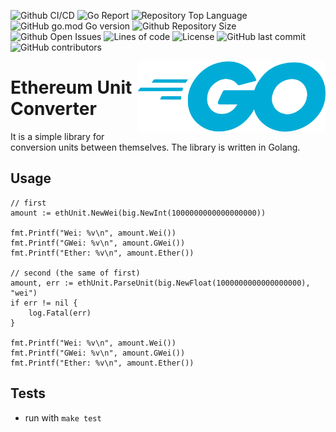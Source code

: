 ![Github CI/CD](https://img.shields.io/github/workflow/status/DeOne4eg/eth-unit-converter/Tests)
![Go Report](https://goreportcard.com/badge/github.com/DeOne4eg/eth-unit-converter)
![Repository Top Language](https://img.shields.io/github/languages/top/DeOne4eg/eth-unit-converter)
![GitHub go.mod Go version](https://img.shields.io/github/go-mod/go-version/DeOne4eg/eth-unit-converter)
![Github Repository Size](https://img.shields.io/github/repo-size/DeOne4eg/http-multiplexer)
![Github Open Issues](https://img.shields.io/github/issues/DeOne4eg/eth-unit-converter)
![Lines of code](https://img.shields.io/tokei/lines/github/DeOne4eg/eth-unit-converter)
![License](https://img.shields.io/badge/license-MIT-green)
![GitHub last commit](https://img.shields.io/github/last-commit/DeOne4eg/eth-unit-converter)
![GitHub contributors](https://img.shields.io/github/contributors/DeOne4eg/eth-unit-converter)

<img align="right" width="300px" src="./images/go.png">

# Ethereum Unit Converter

It is a simple library for conversion units between themselves. The library is written in Golang.

## Usage

```
// first
amount := ethUnit.NewWei(big.NewInt(1000000000000000000))

fmt.Printf("Wei: %v\n", amount.Wei())
fmt.Printf("GWei: %v\n", amount.GWei())
fmt.Printf("Ether: %v\n", amount.Ether())

// second (the same of first)
amount, err := ethUnit.ParseUnit(big.NewFloat(1000000000000000000), "wei")
if err != nil {
	log.Fatal(err)
}

fmt.Printf("Wei: %v\n", amount.Wei())
fmt.Printf("GWei: %v\n", amount.GWei())
fmt.Printf("Ether: %v\n", amount.Ether())
```

## Tests
+ run with `make test`